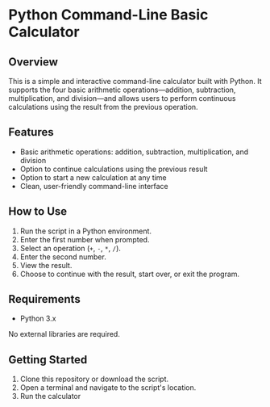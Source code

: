 # Python Command-Line Basic Calculator

## Overview

This is a simple and interactive command-line calculator built with Python. It supports the four basic arithmetic operations—addition, subtraction, multiplication, and division—and allows users to perform continuous calculations using the result from the previous operation.

## Features

- Basic arithmetic operations: addition, subtraction, multiplication, and division
- Option to continue calculations using the previous result
- Option to start a new calculation at any time
- Clean, user-friendly command-line interface

## How to Use

1. Run the script in a Python environment.
2. Enter the first number when prompted.
3. Select an operation (`+`, `-`, `*`, `/`).
4. Enter the second number.
5. View the result.
6. Choose to continue with the result, start over, or exit the program.

## Requirements

- Python 3.x

No external libraries are required.

## Getting Started

1. Clone this repository or download the script.
2. Open a terminal and navigate to the script's location.
3. Run the calculator